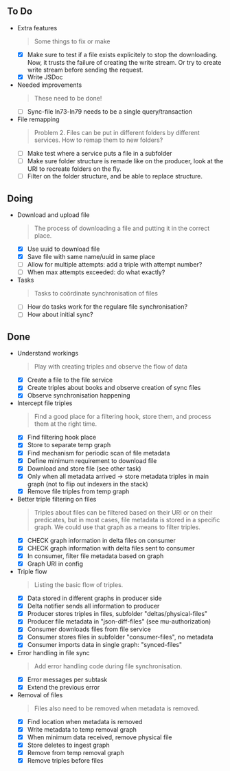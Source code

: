 ## To Do

- Extra features
    > Some things to fix or make
    * [x] Make sure to test if a file exists explicitely to stop the downloading. Now, it trusts the failure of creating the write stream. Or try to create write stream before sending the request.
    * [x] Write JSDoc
- Needed improvements
    > These need to be done!
    * [ ] Sync-file ln73-ln79 needs to be a single query/transaction
- File remapping
    > Problem 2. Files can be put in different folders by different services. How to remap them to new folders?
    * [ ] Make test where a service puts a file in a subfolder
    * [ ] Make sure folder structure is remade like on the producer, look at the URI to recreate folders on the fly.
    * [ ] Filter on the folder structure, and be able to replace structure.

## Doing

- Download and upload file
    > The process of downloading a file and putting it in the correct place.
    * [x] Use uuid to download file
    * [x] Save file with same name/uuid in same place
    * [ ] Allow for multiple attempts: add a triple with attempt number?
    * [ ] When max attempts exceeded: do what exactly?
- Tasks
    > Tasks to coördinate synchronisation of files
    * [ ] How do tasks work for the regulare file synchronisation?
    * [ ] How about initial sync?

## Done

- Understand workings
    > Play with creating triples and observe the flow of data
    * [x] Create a file to the file service
    * [x] Create triples about books and observe creation of sync files
    * [x] Observe synchronisation happening
- Intercept file triples
    > Find a good place for a filtering hook, store them, and process them at the right time.
    * [x] Find filtering hook place
    * [x] Store to separate temp graph
    * [x] Find mechanism for periodic scan of file metadata
    * [x] Define minimum requirement to download file
    * [x] Download and store file (see other task)
    * [x] Only when all metadata arrived -> store metadata triples in main graph (not to flip out indexers in the stack)
    * [x] Remove file triples from temp graph
- Better triple filtering on files
    > Triples about files can be filtered based on their URI or on their predicates, but in most cases, file metadata is stored in a specific graph. We could use that graph as a means to filter triples.
    * [x] CHECK graph information in delta files on consumer
    * [x] CHECK  graph information with delta files sent to consumer
    * [x] In consumer, filter file metadata based on graph
    * [x] Graph URI in config
- Triple flow
    > Listing the basic flow of triples.
    * [x] Data stored in different graphs in producer side
    * [x] Delta notifier sends all information to producer
    * [x] Producer stores triples in files, subfolder "deltas/physical-files"
    * [x] Producer file metadata in "json-diff-files" (see mu-authorization)
    * [x] Consumer downloads files from file service
    * [x] Consumer stores files in subfolder "consumer-files", no metadata
    * [x] Consumer imports data in single graph: "synced-files"
- Error handling in file sync
    > Add error handling code during file synchronisation.
    * [x] Error messages per subtask
    * [x] Extend the previous error
- Removal of files
    > Files also need to be removed when metadata is removed.
    * [x] Find location when metadata is removed
    * [x] Write metadata to temp removal graph
    * [x] When minimum data received, remove physical file
    * [x] Store deletes to ingest graph
    * [x] Remove from temp removal graph
    * [x] Remove triples before files
